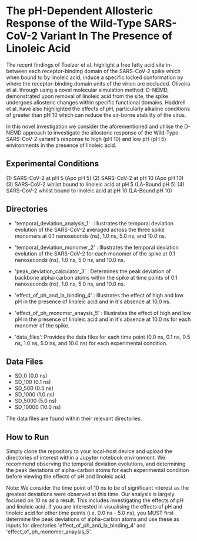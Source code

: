 # The pH-Dependent Allosteric Response of the Wild-Type SARS-CoV-2 Variant In The Presence of Linoleic Acid

The recent findings of Toelzer et al. highlight a free fatty acid site in-between each receptor-binding domain of the SARS-CoV-2 spike which when bound to by linoleic acid, induce a specific locked conformation by where the receptor-binding domain units of the virion are occluded. Oliveira et al. through using a novel molecular simulation method: D-NEMD, demonstrated upon removal of linoleic acid from the site, the spike undergoes allosteric changes within specific functional domains. Haddrell et al. have also highlighted the effects of pH, particularly alkaline conditions of greater than pH 10 which can reduce the air-borne stability of the virus.

In this novel investigation we consider the aforementioned and utilise the D-NEMD approach to investigate the allosteric response of the Wild-Type SARS-CoV-2 variant's response to high (pH 10) and low pH (pH 5) environments in the presence of linoleic acid.

## Experimental Conditions

(1) SARS-CoV-2 at pH 5 (Apo pH 5)
(2) SARS-CoV-2 at pH 10 (Apo pH 10)
(3) SARS-CoV-2 whilst bound to linoleic acid at pH 5 (LA-Bound pH 5)
(4) SARS-CoV-2 whilst bound to linoleic acid at pH 10 (LA-Bound pH 10)

## Directories

* 'temporal_deviation_analysis_1' : Illustrates the temporal deviation evolution of the SARS-CoV-2 averaged across the three spike monomers at 0.1 nanoseconds (ns), 1.0 ns, 5.0 ns, and 10.0 ns.

* 'temporal_deviation_monomer_2' : Illustrates the temporal deviation evolution of the SARS-CoV-2 for each monomer of the spike at 0.1 nanoseconds (ns), 1.0 ns, 5.0 ns, and 10.0 ns.

* 'peak_deviation_calculator_3' : Determines the peak deviation of backbone alpha-carbon atoms within the spike at time points of 0.1 nanoseconds (ns), 1.0 ns, 5.0 ns, and 10.0 ns.

* 'effect_of_ph_and_la_binding_4' : Illustrates the effect of high and low pH in the presence of linoleic acid and in it's absence at 10.0 ns.

* 'effect_of_ph_monomer_anaysis_5' : Illustrates the effect of high and low pH in the presence of linoleic acid and in it's absence at 10.0 ns for each monomer of the spike.

* 'data_files': Provides the data files for each time point (0.0 ns, 0.1 ns, 0.5 ns, 1.0 ns, 5.0 ns, and 10.0 ns) for each experimental condition. 

## Data Files

* SD_0 (0.0 ns)
* SD_100 (0.1 ns)
* SD_500 (0.5 ns)
* SD_1000 (1.0 ns)
* SD_5000 (5.0 ns)
* SD_10000 (10.0 ns)

The data files are found within their relevant directories. 

## How to Run

Simply clone the repository to your local-host device and upload the directories of interest within a Jupyter notebook environment. We recommend observing the temporal deviation evolutions, and determining the peak deviations of alpha-carbon atoms for each experimental condition before viewing the effects of pH and linoleic acid.

Note: We consider the time point of 10 ns to be of significant interest as the greatest deviations were observed at this time. Our analysis is largely focused on 10 ns as a result. This includes investigating the effects of pH and linoleic acid. If you are interested in visualising the effects of pH and linoleic acid for other time points (i.e. 0.0 ns - 5.0 ns), you MUST first determine the peak deviations of alpha-carbon atoms and use these as inputs for directories 'effect_of_ph_and_la_binding_4' and 'effect_of_ph_monomer_anaysis_5'.

